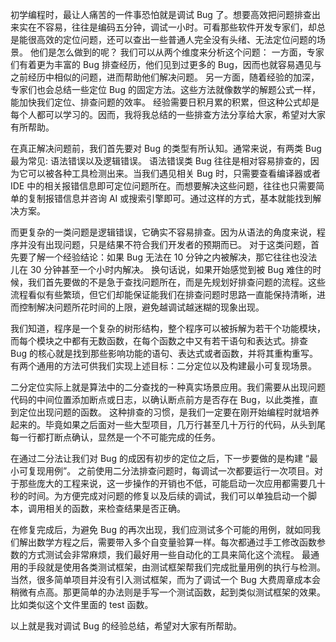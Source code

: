 初学编程时，最让人痛苦的一件事恐怕就是调试 Bug 了。想要高效把问题排查出来实在不容易，往往是编码五分钟，调试一小时。可看那些软件开发专家们，却总是能很高效的定位问题，还可以查出一些普通人完全没有头绪、无法定位问题的场景。
他们是怎么做到的呢？
我们可以从两个维度来分析这个问题：
一方面，专家们有着更为丰富的 Bug 排查经历，他们见到过更多的 Bug，因而也就容易遇见与之前经历中相似的问题，进而帮助他们解决问题。
另一方面，随着经验的加深，专家们也会总结一些定位 Bug 的固定方法。这些方法就像数学的解题公式一样，能加快我们定位、排查问题的效率。
经验需要日积月累的积累，但这种公式却是每个人都可以学习的。因而，我将我总结的一些排查方法分享给大家，希望对大家有所帮助。

在真正解决问题前，我们首先要对 Bug 的类型有所认知。通常来说，有两类 Bug 最为常见: 语法错误以及逻辑错误。
语法错误类 Bug 往往是相对容易排查的，因为它可以被各种工具检测出来。当我们遇见相关 Bug 时，只需要查看编译器或者 IDE 中的相关报错信息即可定位问题所在。而想要解决这些问题，往往也只需要简单的复制报错信息并咨询 AI 或搜索引擎即可。通过这样的方式，基本就能找到解决方案。

而更复杂的一类问题是逻辑错误，它确实不容易排查。因为从语法的角度来说，程序并没有出现问题，只是结果不符合我们开发者的预期而已。
对于这类问题，首先要了解一个经验结论：如果 Bug 无法在 10 分钟之内被解决，那它往往也没法儿在 30 分钟甚至一个小时内解决。
换句话说，如果开始感觉到被 Bug 难住的时候，我们首先要做的不是急于查找问题所在，而是先规划好排查问题的流程。这些流程看似有些繁琐，但它们却能保证能我们在排查问题时思路一直能保持清晰，进而控制解决问题所花时间的上限，避免越调试越迷糊的现象出现。

我们知道，程序是一个复杂的树形结构，整个程序可以被拆解为若干个功能模块，而每个模块之中都有无数函数，在每个函数之中又有若干语句和表达式。排查 Bug 的核心就是找到那些影响功能的语句、表达式或者函数，并将其重构重写。
有两个通用的方法可供我们实现上述目标：二分定位以及构建最小可复现场景。

二分定位实际上就是算法中的二分查找的一种真实场景应用。我们需要从出现问题代码的中间位置添加断点或日志，以确认断点前方是否存在 Bug，以此类推，直到定位出现问题的函数。
这种排查的习惯，是我们一定要在刚开始编程时就培养起来的。毕竟如果之后面对一些大型项目，几万行甚至几十万行的代码，从头到尾每一行都打断点确认，显然是一个不可能完成的任务。

<!-- example -->

在通过二分法让我们对 Bug 的成因有初步的定位之后，下一步要做的是构建 “最小可复现用例”。
之前使用二分法排查问题时，每调试一次都要运行一次项目。对于那些庞大的工程来说，这一步操作的开销也不低，可能启动一次应用都需要几十秒的时间。为方便完成对问题的修复以及后续的调试，我们可以单独启动一个脚本，调用相关的函数，来检查结果是否正确。

<!-- example -->

在修复完成后，为避免 Bug 的再次出现，我们应测试多个可能的用例，就如同我们解出数学方程之后，需要带入多个自变量验算一样。每次都通过手工修改函数参数的方式测试会非常麻烦，我们最好用一些自动化的工具来简化这个流程。
最通用的手段就是使用各类测试框架，由测试框架帮我们完成批量用例的执行与检测。
当然，很多简单项目并没有引入测试框架，而为了调试一个 Bug 大费周章成本会稍微有点高。那更简单的办法则是手写一个测试函数，起到类似测试框架的效果。比如类似这个文件里面的 test 函数。

以上就是我对调试 Bug 的经验总结，希望对大家有所帮助。
